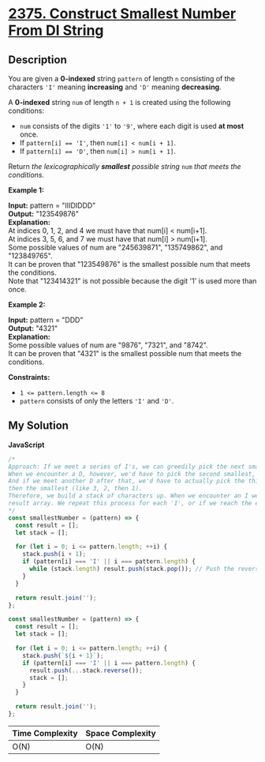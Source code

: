 # [2375. Construct Smallest Number From DI String](https://leetcode.com/problems/construct-smallest-number-from-di-string)

## Description

You are given a **0-indexed** string `pattern` of length `n` consisting of the characters `'I'` meaning **increasing** and `'D'` meaning **decreasing**.

A **0-indexed** string `num` of length `n + 1` is created using the following conditions:

- `num` consists of the digits `'1'` to `'9'`, where each digit is used **at most** once.
- If `pattern[i] == 'I'`, then `num[i] < num[i + 1]`.
- If `pattern[i] == 'D'`, then `num[i] > num[i + 1]`.

Return _the lexicographically **smallest** possible string_ `num` _that meets the conditions._

**Example 1:**

**Input:** pattern = "IIIDIDDD"  
**Output:** "123549876"  
**Explanation:**  
At indices 0, 1, 2, and 4 we must have that num\[i\] < num\[i+1\].  
At indices 3, 5, 6, and 7 we must have that num\[i\] > num\[i+1\].  
Some possible values of num are "245639871", "135749862", and "123849765".  
It can be proven that "123549876" is the smallest possible num that meets the conditions.  
Note that "123414321" is not possible because the digit '1' is used more than once.

**Example 2:**

**Input:** pattern = "DDD"  
**Output:** "4321"  
**Explanation:**  
Some possible values of num are "9876", "7321", and "8742".  
It can be proven that "4321" is the smallest possible num that meets the conditions.

**Constraints:**

- `1 <= pattern.length <= 8`
- `pattern` consists of only the letters `'I'` and `'D'`.

## My Solution

**JavaScript**

```js
/*
Approach: If we meet a series of I's, we can greedily pick the next smallest number.
When we encounter a D, however, we'd have to pick the second smallest, then the smallest.
And if we meet another D after that, we'd have to actually pick the third smallest, then the second smallest,
then the smallest (like 3, 2, then 1).
Therefore, we build a stack of characters up. When we encounter an I we place the reverse of the stack into our
result array. We repeat this process for each 'I', or if we reach the end of the string.
*/
const smallestNumber = (pattern) => {
  const result = [];
  let stack = [];

  for (let i = 0; i <= pattern.length; ++i) {
    stack.push(i + 1);
    if (pattern[i] === 'I' || i === pattern.length) {
      while (stack.length) result.push(stack.pop()); // Push the reverse of the stack
    }
  }

  return result.join('');
};
```

```js
const smallestNumber = (pattern) => {
  const result = [];
  let stack = [];

  for (let i = 0; i <= pattern.length; ++i) {
    stack.push(`${i + 1}`);
    if (pattern[i] === 'I' || i === pattern.length) {
      result.push(...stack.reverse());
      stack = [];
    }
  }

  return result.join('');
};
```

| Time Complexity | Space Complexity |
| --------------- | ---------------- |
| O(N)            | O(N)             |

